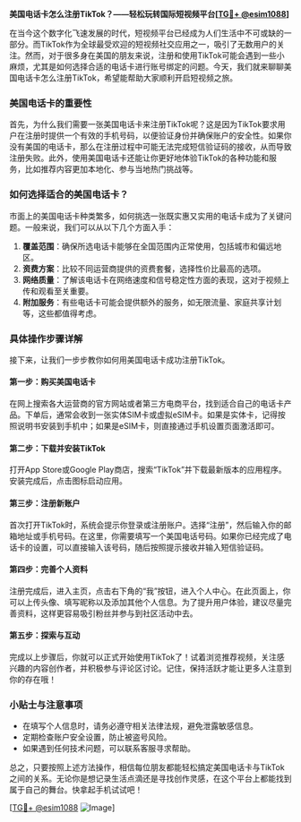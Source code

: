 **美国电话卡怎么注册TikTok？——轻松玩转国际短视频平台[[TG💪+ @esim1088](https://t.me/s/esim1088)]**

在当今这个数字化飞速发展的时代，短视频平台已经成为人们生活中不可或缺的一部分。而TikTok作为全球最受欢迎的短视频社交应用之一，吸引了无数用户的关注。然而，对于很多身在美国的朋友来说，注册和使用TikTok可能会遇到一些小麻烦，尤其是如何选择合适的电话卡进行账号绑定的问题。今天，我们就来聊聊美国电话卡怎么注册TikTok，希望能帮助大家顺利开启短视频之旅。

### 美国电话卡的重要性

首先，为什么我们需要一张美国电话卡来注册TikTok呢？这是因为TikTok要求用户在注册时提供一个有效的手机号码，以便验证身份并确保账户的安全性。如果你没有美国的电话卡，那么在注册过程中可能无法完成短信验证码的接收，从而导致注册失败。此外，使用美国电话卡还能让你更好地体验TikTok的各种功能和服务，比如推荐内容更加本地化、参与当地热门挑战等。

### 如何选择适合的美国电话卡？

市面上的美国电话卡种类繁多，如何挑选一张既实惠又实用的电话卡成为了关键问题。一般来说，我们可以从以下几个方面入手：

1. **覆盖范围**：确保所选电话卡能够在全国范围内正常使用，包括城市和偏远地区。
2. **资费方案**：比较不同运营商提供的资费套餐，选择性价比最高的选项。
3. **网络质量**：了解该电话卡在网络速度和信号稳定性方面的表现，这对于视频上传和观看至关重要。
4. **附加服务**：有些电话卡可能会提供额外的服务，如无限流量、家庭共享计划等，这些都值得考虑。

### 具体操作步骤详解

接下来，让我们一步步教你如何用美国电话卡成功注册TikTok。

#### 第一步：购买美国电话卡

在网上搜索各大运营商的官方网站或者第三方电商平台，找到适合自己的电话卡产品。下单后，通常会收到一张实体SIM卡或虚拟eSIM卡。如果是实体卡，记得按照说明书安装到手机中；如果是eSIM卡，则直接通过手机设置页面激活即可。

#### 第二步：下载并安装TikTok

打开App Store或Google Play商店，搜索“TikTok”并下载最新版本的应用程序。安装完成后，点击图标启动应用。

#### 第三步：注册新账户

首次打开TikTok时，系统会提示你登录或注册账户。选择“注册”，然后输入你的邮箱地址或手机号码。在这里，你需要填写一个美国电话号码。如果你已经完成了电话卡的设置，可以直接输入该号码，随后按照提示接收并输入短信验证码。

#### 第四步：完善个人资料

注册完成后，进入主页，点击右下角的“我”按钮，进入个人中心。在此页面上，你可以上传头像、填写昵称以及添加其他个人信息。为了提升用户体验，建议尽量完善资料，这样更容易吸引粉丝并参与到社区活动中去。

#### 第五步：探索与互动

完成以上步骤后，你就可以正式开始使用TikTok了！试着浏览推荐视频，关注感兴趣的内容创作者，并积极参与评论区讨论。记住，保持活跃才能让更多人注意到你的存在哦！

### 小贴士与注意事项

- 在填写个人信息时，请务必遵守相关法律法规，避免泄露敏感信息。
- 定期检查账户安全设置，防止被盗号风险。
- 如果遇到任何技术问题，可以联系客服寻求帮助。

总之，只要按照上述方法操作，相信每位朋友都能轻松搞定美国电话卡与TikTok之间的关系。无论你是想记录生活点滴还是寻找创作灵感，在这个平台上都能找到属于自己的舞台。快拿起手机试试吧！

[[TG💪+ @esim1088](https://t.me/s/esim1088) ![Image](https://i.postimg.cc/4NQfJmqS/Snipaste-2025-05-13-00-14-12.png)]